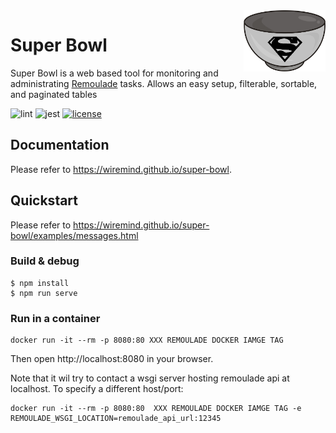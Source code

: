 <img src="/src/assets/img/logo.png" align="right" width="131" />

# Super Bowl

Super Bowl is a web based tool for monitoring and administrating [Remoulade](https://github.com/wiremind/remoulade) tasks.
Allows an easy setup, filterable, sortable, and paginated tables

![lint](https://github.com/wiremind/super-bowl/workflows/lint/badge.svg)
![jest](https://github.com/wiremind/super-bowl/workflows/test/badge.svg)
[![license](https://img.shields.io/github/license/wiremind/super-bowl.svg)](https://github.com/wiremind/super-bowl/blob/master/LICENSE)


## Documentation

Please refer to https://wiremind.github.io/super-bowl.

## Quickstart

Please refer to https://wiremind.github.io/super-bowl/examples/messages.html

### Build & debug

```console
$ npm install
$ npm run serve
```

### Run in a container

```console
docker run -it --rm -p 8080:80 XXX REMOULADE DOCKER IAMGE TAG
```

Then open http://localhost:8080 in your browser.

Note that it wil try to contact a wsgi server hosting remoulade api at localhost. To specify a different host/port:

```console
docker run -it --rm -p 8080:80  XXX REMOULADE DOCKER IAMGE TAG -e REMOULADE_WSGI_LOCATION=remoulade_api_url:12345
```
